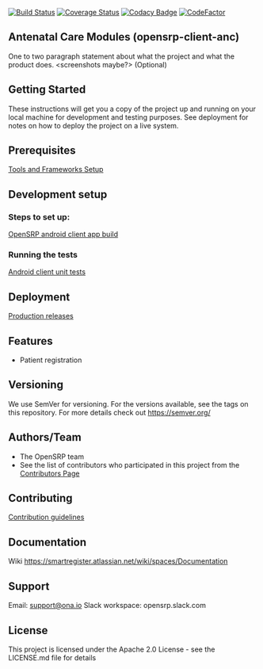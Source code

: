 [![Build Status](https://travis-ci.org/OpenSRP/opensrp-client-anc.svg?branch=master)](https://travis-ci.org/OpenSRP/opensrp-client-anc) [![Coverage Status](https://coveralls.io/repos/github/OpenSRP/opensrp-client-anc/badge.svg?branch=master)](https://coveralls.io/github/OpenSRP/opensrp-client-anc?branch=master)
[![Codacy Badge](https://api.codacy.com/project/badge/Grade/4a58cd4e1748432780ac66a9fbee0394)](https://www.codacy.com/app/OpenSRP/opensrp-client-anc?utm_source=github.com&amp;utm_medium=referral&amp;utm_content=OpenSRP/opensrp-client-anc&amp;utm_campaign=Badge_Grade)
[![CodeFactor](https://www.codefactor.io/repository/github/opensrp/opensrp-client-anc/badge)](https://www.codefactor.io/repository/github/opensrp/opensrp-client-anc)

## Antenatal Care Modules (opensrp-client-anc)
One to two paragraph statement about what the project and what the product does.
<screenshots maybe?> (Optional)

## Getting Started
These instructions will get you a copy of the project up and running on your local machine for development and testing purposes. See deployment for notes on how to deploy the project on a live system.

## Prerequisites
[Tools and Frameworks Setup](https://smartregister.atlassian.net/wiki/spaces/Documentation/pages/6619207/Tools+and+Frameworks+Setup)

## Development setup

### Steps to set up:
[OpenSRP android client app build](https://smartregister.atlassian.net/wiki/spaces/Documentation/pages/6619236/OpenSRP+App+Build)

### Running the tests

[Android client unit tests](https://smartregister.atlassian.net/wiki/spaces/Documentation/pages/65570428/OpenSRP+Client)

## Deployment
[Production releases](https://smartregister.atlassian.net/wiki/spaces/Documentation/pages/1141866503/How+to+create+a+release+APK)

## Features
* Patient registration


## Versioning
We use SemVer for versioning. For the versions available, see the tags on this repository.
For more details check out https://semver.org/

## Authors/Team 
* The OpenSRP team
* See the list of contributors who participated in this project from the [Contributors Page](https://github.com/OpenSRP/opensrp-client-anc/graphs/contributors)


## Contributing
[Contribution guidelines](https://smartregister.atlassian.net/wiki/spaces/Documentation/pages/6619193/OpenSRP+Developer+s+Guide)

## Documentation
Wiki https://smartregister.atlassian.net/wiki/spaces/Documentation

## Support
Email: support@ona.io
Slack workspace: opensrp.slack.com

## License
This project is licensed under the Apache 2.0 License - see the LICENSE.md file for details


